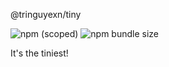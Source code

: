 @tringuyexn/tiny

![npm (scoped)](https://img.shields.io/npm/v/@tringuyexn/tiny)
![npm bundle size](https://img.shields.io/bundlephobia/min/@tringuyexn/tiny)

It's the tiniest!
